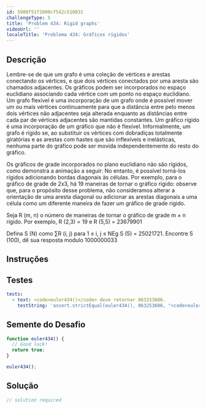 ```yaml
---
id: 5900f51f1000cf542c510031
challengeType: 5
title: 'Problem 434: Rigid graphs'
videoUrl: ''
localeTitle: 'Problema 434: Gráficos rígidos'
---
```


## Descrição
<section id="description"> Lembre-se de que um grafo é uma coleção de vértices e arestas conectando os vértices, e que dois vértices conectados por uma aresta são chamados adjacentes. Os gráficos podem ser incorporados no espaço euclidiano associando cada vértice com um ponto no espaço euclidiano. Um grafo flexível é uma incorporação de um grafo onde é possível mover um ou mais vértices continuamente para que a distância entre pelo menos dois vértices não adjacentes seja alterada enquanto as distâncias entre cada par de vértices adjacentes são mantidas constantes. Um gráfico rígido é uma incorporação de um gráfico que não é flexível. Informalmente, um grafo é rígido se, ao substituir os vértices com dobradiças totalmente giratórias e as arestas com hastes que são inflexíveis e inelásticas, nenhuma parte do gráfico pode ser movida independentemente do resto do gráfico. <p> Os gráficos de grade incorporados no plano euclidiano não são rígidos, como demonstra a animação a seguir: No entanto, é possível torná-los rígidos adicionando bordas diagonais às células. Por exemplo, para o gráfico de grade de 2x3, há 19 maneiras de tornar o gráfico rígido: observe que, para o propósito desse problema, não consideramos alterar a orientação de uma aresta diagonal ou adicionar as arestas diagonais a uma célula como um diferente maneira de fazer um gráfico de grade rígido. </p><p> Seja R (m, n) o número de maneiras de tornar o gráfico de grade m × n rígido. Por exemplo, R (2,3) = 19 e R (5,5) = 23679901 </p><p> Defina S (N) como ∑R (i, j) para 1 ≤ i, j ≤ NEg S (5) = 25021721. Encontre S (100), dê sua resposta modulo 1000000033 </p></section>

## Instruções
<section id="instructions">
</section>

## Testes
<section id='tests'>

```yml
tests:
  - text: <code>euler434()</code> deve retornar 863253606.
    testString: 'assert.strictEqual(euler434(), 863253606, "<code>euler434()</code> should return 863253606.");'

```

</section>

## Semente do Desafio
<section id='challengeSeed'>

<div id='js-seed'>

```js
function euler434() {
  // Good luck!
  return true;
}

euler434();

```

</div>



</section>

## Solução
<section id='solution'>

```js
// solution required
```
</section>
